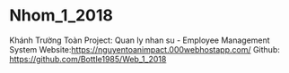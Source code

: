 # Nhom_1_2018
Khánh 
Trường
Toàn
Project: Quan ly nhan su - Employee Management System
Website:https://nguyentoanimpact.000webhostapp.com/
Github: https://github.com/Bottle1985/Web_1_2018